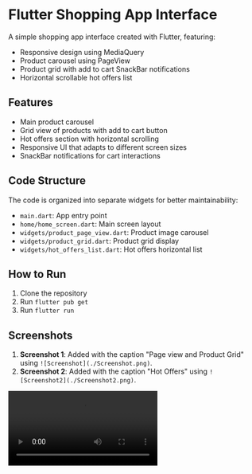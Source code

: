 # Flutter Shopping App Interface

A simple shopping app interface created with Flutter, featuring:

- Responsive design using MediaQuery
- Product carousel using PageView
- Product grid with add to cart SnackBar notifications
- Horizontal scrollable hot offers list

## Features

- Main product carousel
- Grid view of products with add to cart button
- Hot offers section with horizontal scrolling
- Responsive UI that adapts to different screen sizes
- SnackBar notifications for cart interactions

## Code Structure

The code is organized into separate widgets for better maintainability:
- `main.dart`: App entry point
- `home/home_screen.dart`: Main screen layout
- `widgets/product_page_view.dart`: Product image carousel
- `widgets/product_grid.dart`: Product grid display
- `widgets/hot_offers_list.dart`: Hot offers horizontal list

## How to Run

1. Clone the repository
2. Run `flutter pub get`
3. Run `flutter run`

## Screenshots

1. **Screenshot 1**: Added with the caption "Page view and Product Grid" using `![Screenshot](./Screenshot.png)`.
2. **Screenshot 2**: Added with the caption "Hot Offers" using `![Screenshot2](./Screenshot2.png)`.

<video src="./Screen_recording.webm" controls="controls" style="max-width: 100%; height: auto;"> Your browser does not support the video tag. </video>